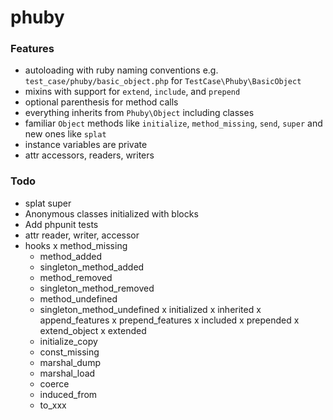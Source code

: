 # phuby

### Features

* autoloading with ruby naming conventions e.g. `test_case/phuby/basic_object.php` for `TestCase\Phuby\BasicObject`
* mixins with support for `extend`, `include`, and `prepend`
* optional parenthesis for method calls
* everything inherits from `Phuby\Object` including classes
* familiar `Object` methods like `initialize`, `method_missing`, `send`, `super` and new ones like `splat`
* instance variables are private
* attr accessors, readers, writers

### Todo

* splat super
* Anonymous classes initialized with blocks
* Add phpunit tests
* attr reader, writer, accessor
* hooks
  x method_missing
  - method_added
  - singleton_method_added
  - method_removed
  - singleton_method_removed
  - method_undefined
  - singleton_method_undefined
  x initialized
  x inherited
  x append_features
  x prepend_features
  x included
  x prepended
  x extend_object
  x extended
  - initialize_copy
  - const_missing
  - marshal_dump
  - marshal_load
  - coerce
  - induced_from
  - to_xxx